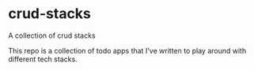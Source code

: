 # crud-stacks
A collection of crud stacks

This repo is a collection of todo apps that I've written to play around with different tech stacks.
